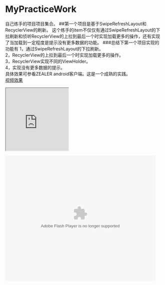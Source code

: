 # MyPracticeWork
自己练手的项目项目集合。
##第一个项目是基于SwipeRefreshLayout和RecyclerView的刷新。
这个练手的item不仅仅有通过SwipeRefreshLayout的下拉刷新和侦听RecyclerView的上拉到最后一个时实现加载更多的操作，还有实现了当加载到一定程度是提示没有更多数据的功能。
###总结下第一个项目实现的功能有
1，通过SwipeRefreshLayout的下拉刷新。   
2，RecyclerView的上拉到最后一个时实现加载更多的操作。  
3，RecyclerView实现不同的ViewHolder。  
4，实现没有更多数据的提示。  
具体效果可参看ZEALER android客户端。这是一个成熟的实践。  
[视频效果](https://www.youtube.com/watch?v=KnFqYPlmd1Y&feature=youtu.be) 

<iframe height=200 width=200 src="https://www.youtube.com/watch?v=KnFqYPlmd1Y&feature=youtu.be" frameborder=1 allowfullscreen></iframe> 

	
<embed src="http://player.youku.com/player.php/sid/XNzQxMjU2ODI0/v.swf" allowFullScreen="true" quality="high" width="480" height="400" align="middle" allowScriptAccess="always" type="application/x-shockwave-flash"></embed>


 
